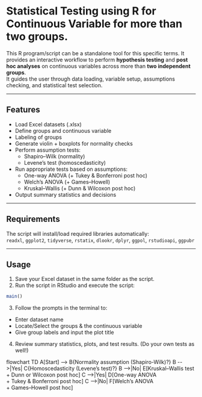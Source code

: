 # Statistical Testing using R for Continuous Variable for more than two groups.

This R program/script can be a standalone tool for this specific terms.
It provides an interactive workflow to perform **hypothesis testing** and **post hoc analyses** on 
continuous variables across more than **two independent groups**.  
It guides the user through data loading, variable setup, assumptions checking,
and statistical test selection.

---

## Features
- Load Excel datasets (.xlsx)
- Define groups and continuous variable
- Labeling of groups
- Generate violin + boxplots for normality checks
- Perform assumption tests:
  - Shapiro–Wilk (normality)
  - Levene’s test (homoscedasticity)
- Run appropriate tests based on assumptions:
  - One-way ANOVA (+ Tukey & Bonferroni post hoc)
  - Welch’s ANOVA (+ Games–Howell)
  - Kruskal–Wallis (+ Dunn & Wilcoxon post hoc)
- Output summary statistics and decisions

---

## Requirements
The script will install/load required libraries automatically:  
`readxl`, `ggplot2`, `tidyverse`, `rstatix`, `dlookr`, `dplyr`, `ggpol`, `rstudioapi`, `ggpubr`

---

## Usage
1. Save your Excel dataset in the same folder as the script.  
2. Run the script in RStudio and execute the script:

```r
main()
```
3. Follow the prompts in the terminal to:
 - Enter dataset name
 - Locate/Select the groups & the continuous variable
 - Give group labels and input the plot title

4. Review summary statistics, plots, and test results. (Do your own tests as well!)


flowchart TD
    A[Start] --> B{Normality assumption (Shapiro-Wilk)?}
    B -->|Yes| C{Homoscedasticity (Levene’s test)?}
    B -->|No| E[Kruskal–Wallis test<br/>+ Dunn or Wilcoxon post hoc]
    C -->|Yes| D[One-way ANOVA<br/>+ Tukey & Bonferroni post hoc]
    C -->|No| F[Welch’s ANOVA<br/>+ Games–Howell post hoc]

